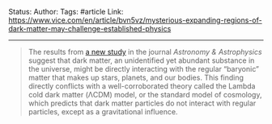 Status:
Author:
Tags: #article
Link: https://www.vice.com/en/article/bvn5vz/mysterious-expanding-regions-of-dark-matter-may-challenge-established-physics
***

> The results from [a new study](https://www.aanda.org/component/article?access%3Ddoi%26doi%3D10.1051/0004-6361/202141822&sa=D&source=docs&ust=1644964020452353&usg=AOvVaw0HfN0xxdY2eMDMPVEeJ1Tb) in the journal _Astronomy & Astrophysics_ suggest that dark matter, an unidentified yet abundant substance in the universe, might be directly interacting with the regular “baryonic” matter that makes up stars, planets, and our bodies. This finding directly conflicts with a well-corroborated theory called the Lambda cold dark matter (ΛCDM) model, or the standard model of cosmology, which predicts that dark matter particles do not interact with regular particles, except as a gravitational influence.